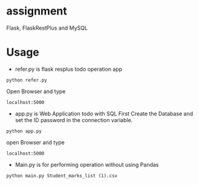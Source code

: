 # assignment
Flask, FlaskRestPlus and MySQL

# Usage
- refer.py is flask resplus todo operation app
```
python refer.py
```
Open Browser and type
```
localhost:5000
```
- app.py is Web Application todo with SQL
First Create the Database and set the ID password in the connection variable.
```
python app.py
```
open Browser and type
```
localhost:5000
```

- Main.py is for performing operation without using Pandas
```
python main.py Student_marks_list (1).csv
```

